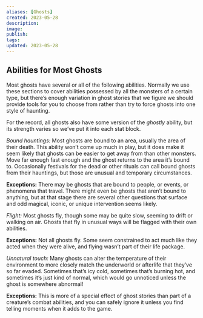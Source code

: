 ```yaml
---
aliases: [Ghosts]
created: 2023-05-28
description: 
image: 
publish: 
tags: 
updated: 2023-05-28
---
```


## Abilities for Most Ghosts

Most ghosts have several or all of the following abilities. Normally we use these sections to cover abilities possessed by all the monsters of a certain type, but there’s enough variation in ghost stories that we figure we should provide tools for you to choose from rather than try to force ghosts into one style of haunting.

For the record, all ghosts also have some version of the *ghostly* ability, but its strength varies so we’ve put it into each stat block.

*Bound hauntings:* Most ghosts are bound to an area, usually the area of their death. This ability won’t come up much in play, but it does make it seem likely that ghosts can be easier to get away from than other monsters. Move far enough fast enough and the ghost returns to the area it’s bound to. Occasionally festivals for the dead or other rituals can call bound ghosts from their hauntings, but those are unusual and temporary circumstances.

**Exceptions:** There may be ghosts that are bound to people, or events, or phenomena that travel. There might even be ghosts that aren’t bound to anything, but at that stage there are several other questions that surface and odd magical, iconic, or unique intervention seems likely.

*Flight:* Most ghosts fly, though some may be quite slow, seeming to drift or walking on air. Ghosts that fly in unusual ways will be flagged with their own abilities.

**Exceptions:** Not all ghosts fly. Some seem constrained to act much like they acted when they were alive, and flying wasn’t part of their life package.

*Unnatural touch:* Many ghosts can alter the temperature of their environment to more closely match the underworld or afterlife that they’ve so far evaded. Sometimes that’s icy cold, sometimes that’s burning hot, and sometimes it’s just kind of normal, which would go unnoticed unless the ghost is somewhere abnormal!

**Exceptions:** This is more of a special effect of ghost stories than part of a creature’s combat abilities, and you can safely ignore it unless you find telling moments when it adds to the game.